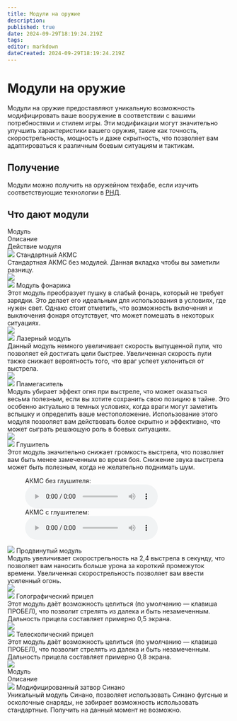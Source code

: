 ```yaml
---
title: Модули на оружие
description: 
published: true
date: 2024-09-29T18:19:24.219Z
tags: 
editor: markdown
dateCreated: 2024-09-29T18:19:24.219Z
---
```


<h1 class="main">Модули на оружие</h1>
<p>Модули на оружие предоставляют уникальную возможность модифицировать ваше вооружение в соответствии с вашими потребностями и стилем игры. Эти модификации могут значительно улучшить характеристики вашего оружия, такие как точность, скорострельность, мощность и даже скрытность, что позволяет вам адаптироваться к различным боевым ситуациям и тактикам.</p>
<h2 class="main">Получение</h2>
<p>Модули можно получить на оружейном техфабе, если изучить соответствующие технологии в <a class="rnd" href="https://js.ss14.su/guides/researchanddevelopment">РНД</a>.</p>
<h2 class="main">Что дают модули</h2>
<div class="table-with-III-columns">
  <div class="table-title">Модуль</div>
  <div class="table-title">Описание</div>
  <div class="table-title">Действие модуля</div>
  <div class="table-item button">
    <img class="module1" src="/guides/uplink/weapons/akms.png"/>
    Стандартный АКМС
  </div>
  <div class="table-item">
        Стандартная АКМС без модулей. Данная вкладка чтобы вы заметили разницу.
  </div>
  <div class="table-item-gif">
    <img src="/weapon/module/gif/no_module_1.gif"/>
  </div>
    <div class="table-item button">
      <img class="module" src="/weapon/module/light.png"/>
    Модуль фонарика
  </div>
  <div class="table-item">
        Этот модуль преобразует пушку в слабый фонарь, который не требует зарядки. Это делает его идеальным для использования в условиях, где нужен свет. Однако стоит отметить, что возможность включения и выключения фонаря отсутствует, что может помешать в некоторых ситуациях.
  </div>
  <div class="table-item-gif">
    <img src="/weapon/module/gif/flashlight_1.gif"/>
  </div>
      <div class="table-item button">
    <img class="module" src="/weapon/module/laser.png"/>
    Лазерный модуль
  </div>
  <div class="table-item">
        Данный модуль немного увеличивает скорость выпущенной пули, что позволяет ей достигать цели быстрее. Увеличенная скорость пули также снижает вероятность того, что враг успеет уклониться от выстрела.
  </div>
  <div class="table-item-gif">
    <img src="/weapon/module/gif/laser_1.gif"/>
  </div>
      <div class="table-item button">
    <img class="module" src="/weapon/module/flamehider.png"/>
    Пламегаситель
  </div>
  <div class="table-item">
        Модуль убирает эффект огня при выстреле, что может оказаться весьма полезным, если вы хотите сохранить свою позицию в тайне. Это особенно актуально в темных условиях, когда враги могут заметить вспышку и определить ваше местоположение. Использование этого модуля позволяет вам действовать более скрытно и эффективно, что может сыграть решающую роль в боевых ситуациях.
  </div>
  <div class="table-item-gif">
    <img src="/weapon/module/gif/flame_arrester_1.gif"/>
  </div>
      <div class="table-item button">
    <img class="module" src="/weapon/module/silencer.png"/>
    Глушитель
  </div>
  <div class="table-item">
        Этот модуль значительно снижает громкость выстрела, что позволяет вам быть менее замеченным во время боя. Снижение звука выстрела может быть полезным, когда не желательно поднимать шум.
  </div>
  <div class="table-item-gif">
   <figure>
  <figcaption class="audio"> АКМС без глушителя:</figcaption>
  <audio controls src="/weapon/module/gif/standart_1.mp3"></audio>
  <figcaption class="audio"> АКМС с глушителем:</figcaption>
  <audio controls src="/weapon/module/gif/guet.mp3"></audio>
</figure>
  </div>
      <div class="table-item button">
    <img class="module" src="/weapon/module/accelerator.png"/>
    Продвинутый модуль
  </div>
  <div class="table-item">
        Модуль увеличивает скорострельность на 2,4 выстрела в секунду, что позволяет вам наносить больше урона за короткий промежуток времени. Увеличенная скорострельность позволяет вам ввести усиленный огонь.
  </div>
  <div class="table-item-gif">
    <img src="/weapon/module/gif/pro_module_1.gif"/>
  </div>
      <div class="table-item button">
    <img class="module" src="/weapon/module/holographic.png"/>
    Голографический прицел
  </div>
  <div class="table-item">
        Этот модуль даёт возможность целиться (по умолчанию — клавиша ПРОБЕЛ), что позволит стрелять из далека и быть незамеченным. Дальность прицела составляет примерно 0,5 экрана.
  </div>
  <div class="table-item-gif">
    <img src="/weapon/module/gif/holographic_sight.gif"/>
  </div>
      <div class="table-item button">
    <img class="module" src="/weapon/module/telescopic.png"/>
    Телескопический прицел
  </div>
  <div class="table-item">
        Этот модуль даёт возможность целиться (по умолчанию — клавиша ПРОБЕЛ), что позволит стрелять из далека и быть незамеченным. Дальность прицела составляет примерно 0,8 экрана.
  </div>
  <div class="table-item-gif">
    <img src="/weapon/module/gif/telescopic_sight.gif"/>
  </div>
  <!-- <Обязателен> -->
  <div class="button"></div>
  <!-- </Обязателен> -->
</div>
<div class="table-with-II-columns">
  <div class="table-title">Модуль</div>
  <div class="table-title">Описание</div>
  <div class="table-item button">
    <img class="module1" src="/weapon/module/shinano.png"/>
    Модифицированный затвор Синано
  </div>
  <div class="table-item">
        Уникальный модуль Синано, позволяет использовать Синано фугсные и осколочные снаряды, не забирает возможность использовать стандартные. Получить на данный момент не возможно.
  </div>
  <!-- <Обязателен> -->
  <div class="button"></div>
  <!-- </Обязателен> -->
</div>